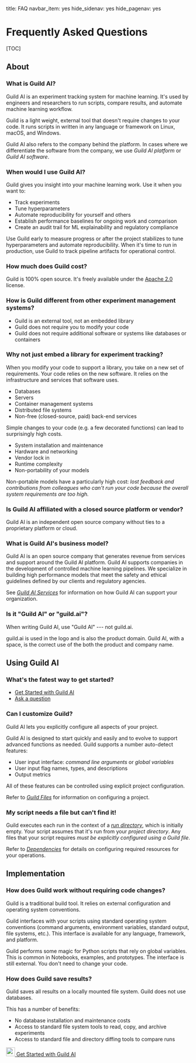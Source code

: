 title: FAQ
navbar_item: yes
hide_sidenav: yes
hide_pagenav: yes

# Frequently Asked Questions

[TOC]

## About

### What is Guild AI?

Guild AI is an experiment tracking system for machine learning. It's
used by engineers and researchers to run scripts, compare results, and
automate machine learning workflow.

Guild is a light weight, external tool that doesn't require changes to
your code. It runs scripts in written in any language or framework on
Linux, macOS, and Windows.

Guild AI also refers to the company behind the platform. In cases
where we differentiate the software from the company, we use *Guild AI
platform* or *Guild AI software*.

### When would I use Guild AI?

Guild gives you insight into your machine learning work. Use it when
you want to:

- Track experiments
- Tune hyperparameters
- Automate reproducibility for yourself and others
- Establish performance baselines for ongoing work and comparison
- Create an audit trail for ML explainability and regulatory
  compliance

Use Guild early to measure progress or after the project stabilizes to
tune hyperparameters and automate reproducibility. When it's time to
run in production, use Guild to track pipeline artifacts for
operational control.

### How much does Guild cost?

Guild is 100% open source. It's freely available under the [Apache
2.0](https://github.com/guildai/guildai/blob/master/LICENSE.txt)
license.

### How is Guild different from other experiment management systems?

- Guild is an external tool, not an embedded library
- Guild does not require you to modify your code
- Guild does not require additional software or systems like databases
  or containers

### Why not just embed a library for experiment tracking?

When you modify your code to support a library, you take on a new set
of requirements. Your code relies on the new software. It relies on
the infrastructure and services that software uses.

 - Databases
 - Servers
 - Container management systems
 - Distributed file systems
 - Non-free (closed-source, paid) back-end services

Simple changes to your code (e.g. a few decorated functions) can lead
to surprisingly high costs.

 - System installation and maintenance
 - Hardware and networking
 - Vendor lock in
 - Runtime complexity
 - Non-portability of your models

Non-portable models have a particularly high cost: *lost feedback and
contributions from colleagues who can't run your code because the
overall system requirements are too high.*

### Is Guild AI affiliated with a closed source platform or vendor?

Guild AI is an independent open source company without ties to a
proprietary platform or cloud.

### What is Guild AI's business model?

Guild AI is an open source company that generates revenue from
services and support around the Guild AI platform. Guild AI supports
companies in the development of controlled machine learning
pipelines. We specialize in building high performance models that meet
the safety and ethical guidelines defined by our clients and
regulatory agencies.

See [*Guild AI Services*](/services.md) for information on how Guild
AI can support your organization.

### Is it "Guild AI" or "guild.ai"?

When writing Guild AI, use "Guild AI" --- not guild.ai.

guild.ai is used in the logo and is also the product domain. Guild AI,
with a space, is the correct use of the both the product and company
name.

## Using Guild AI

### What's the fatest way to get started?

- [Get Started with Guild AI](https://my.guild.ai/start)
- [Ask a question](https://my.guild.ai/new-topic?category=general)

### Can I customize Guild?

Guild AI lets you explicitly configure all aspects of your project.

Guild AI is designed to start quickly and easily and to evolve to
support advanced functions as needed. Guild supports a number
auto-detect features:

- User input interface: *command line arguments* or *global variables*
- User input flag names, types, and descriptions
- Output metrics

All of these features can be controlled using explicit project
configuration.

Refer to [*Guild Files*](https://my.guild.ai/docs/guildfiles) for
information on configuring a project.

### My script needs a file but can't find it!

Guild executes each run in the context of a [*run
directory*](https://my.guild.ai/docs/runs#run-directory), which is
initially empty. Your script assumes that it's run from your *project
directory*. Any files that your script requires *must be explicitly
configured using a Guild file*.

Refer to [*Dependencies*](https://my.guild.ai/docs/dependencies) for
details on configuring required resources for your operations.

## Implementation

### How does Guild work without requiring code changes?

Guild is a traditional build tool. It relies on external configuration
and operating system conventions.

Guild interfaces with your scripts using standard operating system
conventions (command arguments, environment variables, standard
output, file systems, etc.). This interface is available for any
language, framework, and platform.

Guild performs some magic for Python scripts that rely on global
variables. This is common in Notebooks, examples, and prototypes. The
interface is still external. You don't need to change your code.

### How does Guild save results?

Guild saves all results on a locally mounted file system. Guild does
not use databases.

This has a number of benefits:

- No database installation and maintenance costs
- Access to standard file system tools to read, copy, and archive
  experiments
- Access to standard file and directory diffing tools to compare runs

<div class="col col-md-12 mt-5">
<div class="promo center">
<a class="btn btn-primary cta" href="https://my.guild.ai/start" target="_blank"><img src="/assets/icons/space-rocket-flying-white.svg" height="24"> Get Started with Guild AI</a>
</div>
</div>
